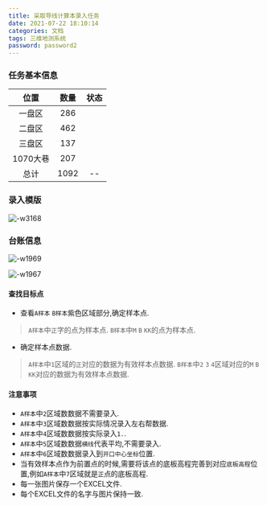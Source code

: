 ```yaml
---
title: 采取导线计算本录入任务
date: 2021-07-22 18:10:14
categories: 文档
tags: 三维地测系统
password: password2
---
```


### 任务基本信息

| 位置  | 数量 | 状态  |
|:---:|:---:|:---:|
|  一盘区 | 286  |   |
|  二盘区 | 462  |   |
|  三盘区 | 137  |   |
|  1070大巷 | 207 |   |
|  总计 | 1092 | --  |


### 录入模版
![-w3168](16269483381561.jpg)

### 台账信息

![-w1969](16269329577334.jpg)


![-w1967](16269329350127.jpg)





#### 查找目标点 
* 查看`A样本` `B样本`紫色区域部分,确定样本点.
> `A样本`中`正`字的点为样本点.
> `B样本`中`M` `B` `KK`的点为样本点.

* 确定样本点数据.
> `A样本`中`1`区域的`正`对应的数据为有效样本点数据.
> `B样本`中`2` `3` `4`区域对应的`M` `B` `KK`对应的数据为有效样本点数据.

#### 注意事项
* `A样本`中`2`区域数数据不需要录入.
* `A样本`中`3`区域数数据按实际情况录入左右帮数据.
* `A样本`中`4`区域数数据按实际录入`1.`.
* `A样本`中`5`区域数数据`横线`代表平均,不需要录入.
* `A样本`中`6`区域数数据录入到`开口中心坐标`位置.
* 当有效样本点作为前置点的时候,需要将该点的底板高程完善到对应`底板高程`位置,例如`A样本`中`7`区域就是`正`点的底板高程.
* 每一张图片保存一个EXCEL文件.
* 每个EXCEL文件的名字与图片保持一致.